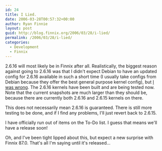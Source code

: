 ```yaml
---
id: 24
title: I Lied.
date: 2006-03-28T00:57:32+00:00
author: Ryan Finnie
layout: post
guid: http://blog.finnix.org/2006/03/28/i-lied/
permalink: /2006/03/28/i-lied/
categories:
  - Development
  - Finnix
---
```

2.6.16 will most likely be in Finnix after all. Realistically, the biggest reason against going to 2.6.16 was that I didn't expect Debian to have an updated config for 2.6.16 available in such a short time (I usually take configs from Debian because they offer the best general purpose kernel config), but [I was wrong](http://packages.debian.org/linux-source-2.6.16). The 2.6.16 kernels have been built and are being tested now. Note that the current snapshots are much larger than they should be, because there are currently both 2.6.16 and 2.6.15 kernels on there.

This does not necessarily mean 2.6.16 is guaranteed. There is still more testing to be done, and if I find any problems, I'll just revert back to 2.6.15.

I have officially run out of items on the To-Do list. I guess that means we'll have a release soon!

Oh, and I've been tight lipped about this, but expect a new surprise with Finnix 87.0. That's all I'm saying until it's released...
